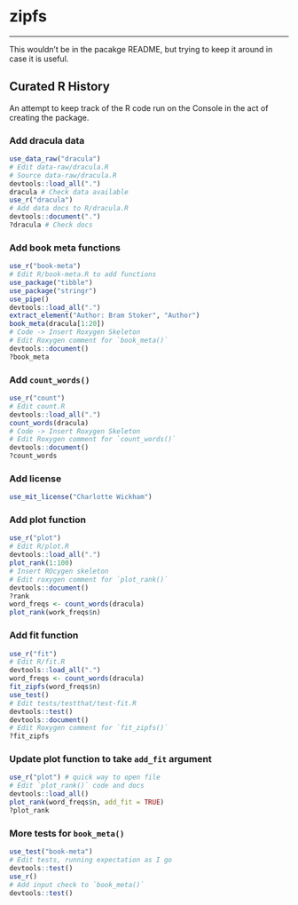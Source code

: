 
<!-- README.md is generated from README.Rmd. Please edit that file -->

# zipfs

<!-- badges: start -->
<!-- badges: end -->

------------------------------------------------------------------------

This wouldn’t be in the pacakge README, but trying to keep it around in
case it is useful.

## Curated R History

An attempt to keep track of the R code run on the Console in the act of
creating the package.

### Add dracula data

``` r
use_data_raw("dracula")
# Edit data-raw/dracula.R
# Source data-raw/dracula.R
devtools::load_all(".")
dracula # Check data available
use_r("dracula")
# Add data docs to R/dracula.R
devtools::document(".")
?dracula # Check docs
```

### Add book meta functions

``` r
use_r("book-meta")
# Edit R/book-meta.R to add functions
use_package("tibble")
use_package("stringr")
use_pipe()
devtools::load_all(".")
extract_element("Author: Bram Stoker", "Author")
book_meta(dracula[1:20])
# Code -> Insert Roxygen Skeleton
# Edit Roxygen comment for `book_meta()`
devtools::document()
?book_meta
```

### Add `count_words()`

``` r
use_r("count")
# Edit count.R
devtools::load_all(".")
count_words(dracula)
# Code -> Insert Roxygen Skeleton
# Edit Roxygen comment for `count_words()`
devtools::document()
?count_words
```

### Add license

``` r
use_mit_license("Charlotte Wickham")
```

### Add plot function

``` r
use_r("plot")
# Edit R/plot.R
devtools::load_all(".")
plot_rank(1:100)
# Insert ROcygen skeleton
# Edit roxygen comment for `plot_rank()`
devtools::document()
?rank
word_freqs <- count_words(dracula)
plot_rank(work_freqs$n)
```

### Add fit function

``` r
use_r("fit")
# Edit R/fit.R
devtools::load_all(".")
word_freqs <- count_words(dracula)
fit_zipfs(word_freqs$n)
use_test()
# Edit tests/testthat/test-fit.R
devtools::test()
devtools::document()
# Edit Roxygen comment for `fit_zipfs()`
?fit_zipfs
```

### Update plot function to take `add_fit` argument

``` r
use_r("plot") # quick way to open file
# Edit `plot_rank()` code and docs
devtools::load_all()
plot_rank(word_freqs$n, add_fit = TRUE)
?plot_rank
```

### More tests for `book_meta()`

``` r
use_test("book-meta")
# Edit tests, running expectation as I go
devtools::test()
use_r()
# Add input check to `book_meta()`
devtools::test()
```
